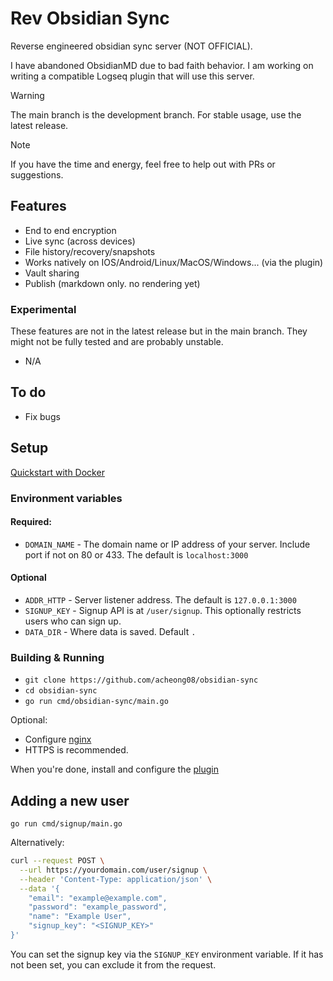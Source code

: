 # Rev Obsidian Sync

Reverse engineered obsidian sync server (NOT OFFICIAL).

I have abandoned ObsidianMD due to bad faith behavior. I am working on writing a compatible Logseq plugin that will use this server.

> [!WARNING]
> The main branch is the development branch. For stable usage, use the latest release.

> [!NOTE]
> If you have the time and energy, feel free to help out with PRs or suggestions.

## Features

- End to end encryption
- Live sync (across devices)
- File history/recovery/snapshots
- Works natively on IOS/Android/Linux/MacOS/Windows... (via the plugin)
- Vault sharing
- Publish (markdown only. no rendering yet)

### Experimental

These features are not in the latest release but in the main branch. They might not be fully tested and are probably unstable.

- N/A

## To do

- Fix bugs

## Setup

[Quickstart with Docker](https://github.com/acheong08/rev-obsidian-sync/blob/main/docker-compose.yml)

### Environment variables
#### Required:
- `DOMAIN_NAME` - The domain name or IP address of your server. Include port if not on 80 or 433. The default is `localhost:3000`
#### Optional
- `ADDR_HTTP` - Server listener address. The default is `127.0.0.1:3000`
- `SIGNUP_KEY` - Signup API is at `/user/signup`. This optionally restricts users who can sign up.
- `DATA_DIR` - Where data is saved. Default `.`

### Building & Running

- `git clone https://github.com/acheong08/obsidian-sync`
- `cd obsidian-sync`
- `go run cmd/obsidian-sync/main.go`

Optional:
- Configure [nginx](https://github.com/acheong08/rev-obsidian-sync/wiki/Nginx-Configuration)
- HTTPS is recommended.

When you're done, install and configure the [plugin](https://github.com/acheong08/rev-obsidian-sync-plugin)

## Adding a new user

`go run cmd/signup/main.go`

Alternatively:
```bash
curl --request POST \
  --url https://yourdomain.com/user/signup \
  --header 'Content-Type: application/json' \
  --data '{
	"email": "example@example.com",
	"password": "example_password",
	"name": "Example User",
	"signup_key": "<SIGNUP_KEY>"
}'
```
You can set the signup key via the `SIGNUP_KEY` environment variable. If it has not been set, you can exclude it from the request.
